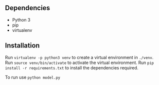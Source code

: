 
## Dependencies

- Python 3
- pip
- virtualenv


## Installation

Run `virtualenv -p python3 venv` to create a virtual environment in `./venv`.
Run `source venv/bin/activate` to activate the virtual environment.
Run `pip install -r requirements.txt` to install the dependencies required.

To run use `python model.py`